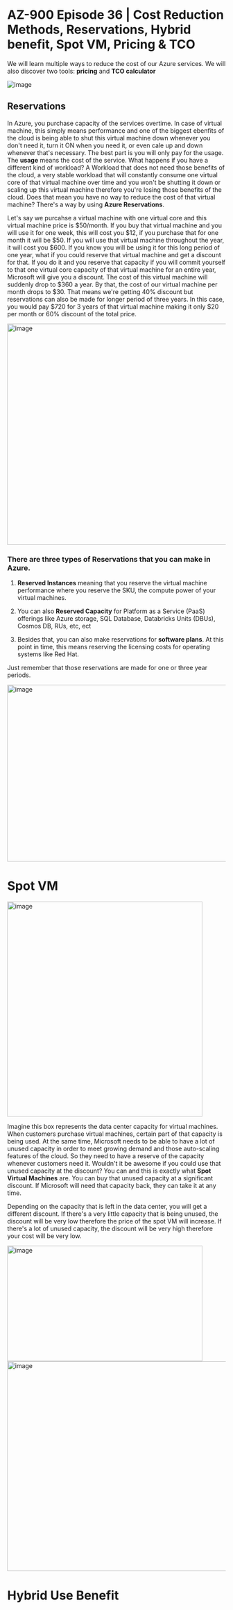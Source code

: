 # AZ-900 Episode 36 | Cost Reduction Methods, Reservations, Hybrid benefit, Spot VM, Pricing & TCO

We will learn multiple ways to reduce the cost of our Azure services. We will also discover two tools: **pricing** and **TCO calculator**

![image](https://github.com/user-attachments/assets/0221adea-fc4e-482a-b890-8097e694cf76)

## Reservations

In Azure, you purchase capacity of the services overtime. In case of virtual machine, this simply means performance and one of the biggest ebenfits of the cloud is being able to shut this virtual machine down whenever you don't need it, turn it ON when you need it, or even cale up and down whenever that's necessary. The best part is you will only pay for the usage. The **usage** means the cost of the service. 
What happens if you have a different kind of workload?
A Workload that does not need those benefits of the cloud, a very stable workload that will constantly consume one virtual core of that virtual machine over time and you won't be shutting it down or scaling up this virtual machine therefore you're losing those benefits of the cloud. Does that mean you have no way to reduce the cost of that virtual machine?
There's a way by using **Azure Reservations**. 

Let's say we purcahse a virtual machine with one virtual core and this virtual machine price is $50/month. If you buy that virtual machine and you will use it for one week, this will cost you $12, if you purchase that for one month it will be $50. If you will use that virtual machine throughout the year, it will cost you $600. If you know you will be using it for this long period of one year, what if you could reserve that virtual machine and get a discount for that. If you do it and you reserve that capacity if you will  commit yourself to that one virtual core capacity of that virtual machine for an entire year, Microsoft will give you a discount. The cost of this virtual machine will suddenly drop to $360 a year. By that, the cost of our virtual machine per month drops to $30. That means we're getting 40% discount but reservations can also be made for longer period of three years. In this case, you would pay $720 for 3 years of that virtual machine making it only $20 per month or 60% discount of the total price. 

<img width="925" height="509" alt="image" src="https://github.com/user-attachments/assets/74386ecb-f454-4159-94b9-50b428b1567e" />

### There are three types of **Reservations** that you can make in Azure.

1. **Reserved Instances** meaning that you reserve the virtual machine performance where you reserve the SKU, the compute power of your virtual machines.

2. You can also **Reserved Capacity** for Platform as a Service (PaaS) offerings like Azure storage, SQL Database, Databricks Units (DBUs), Cosmos DB, RUs, etc, ect

3. Besides that, you can also make reservations for **software plans**. At this point in time, this means reserving the licensing costs for operating systems like Red Hat.


Just remember that those reservations are made for one or three year periods. 

<img width="873" height="407" alt="image" src="https://github.com/user-attachments/assets/5f9a70b4-e60a-433b-b91d-206dea666f83" />


# Spot VM

<img width="450" height="495" alt="image" src="https://github.com/user-attachments/assets/7953d162-2b60-4fc2-8bad-cb1967d9fa18" />

Imagine this box represents the data center capacity for virtual machines. When customers purchase virtual machines, certain part of that capacity is being used. At the same time, Microsoft needs to be able to have a lot of unused capacity in order to meet growing demand and those auto-scaling features of the cloud. So they need to have a reserve of the capacity whenever customers need it. Wouldn't it be awesome if you could use that unused capacity at the discount? You can and this is exactly what **Spot Virtual Machines** are. You can buy that unused capacity at a significant discount. If Microsoft will need that capacity back, they can take it at any time. 

Depending on the capacity that is left in the data center, you will get a different discount. If there's a very little capacity that is being unused, the discount will be very low therefore the price of the spot VM will increase. If there's a lot of unused capacity, the discount will be very high therefore your cost will be very low.

<img width="450" height="266" alt="image" src="https://github.com/user-attachments/assets/36221b30-16eb-4a63-a24b-388913693d76" />


<img width="882" height="483" alt="image" src="https://github.com/user-attachments/assets/0262d5b8-8a58-45d5-bc05-93045dd0738a" />


# Hybrid Use Benefit
